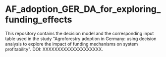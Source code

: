 # AF_adoption_GER_DA_for_exploring_funding_effects
This repository contains the decision model and the corresponding input table used in the study "Agroforestry adoption in Germany: using decision analysis to explore the impact of funding mechanisms on system profitability". DOI: XXXXXXXXXXXXXXXXXXXX.
